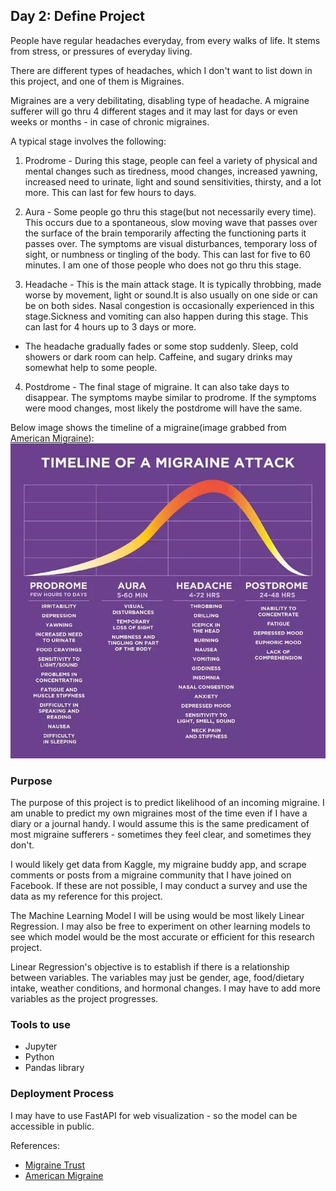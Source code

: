## Day 2: Define Project

People have regular headaches everyday, from every walks of life. It stems from stress, or pressures of everyday living.

There are different types of headaches, which I don't want to list down in this project, and one of them is Migraines.

Migraines are a very debilitating, disabling type of headache. A migraine sufferer will go thru 4 different stages and it may last for days or even weeks or months - in case of chronic migraines. 

A typical stage involves the following:
1. Prodrome - During this stage, people can feel a variety of physical and mental changes such as tiredness, mood changes, increased yawning, increased need to urinate, light and sound sensitivities, thirsty, and a lot more. This can last for few hours to days.

2. Aura - Some people go thru this stage(but not necessarily every time). This occurs due to a spontaneous, slow moving wave that passes over the surface of the brain temporarily affecting the functioning parts it passes over. The symptoms are visual disturbances, temporary loss of sight, or numbness or tingling of the body. This can last for five to 60 minutes.
I am one of those people who does not go thru this stage.
3. Headache - This is the main attack stage. It is typically throbbing, made worse by movement, light or sound.It is also usually on one side or can be on both sides. Nasal congestion is occasionally experienced in this stage.Sickness and vomiting can also happen during this stage. This can last for 4 hours up to 3 days or more.

- The headache gradually fades or some stop suddenly. Sleep, cold showers or dark room can help. Caffeine, and sugary drinks may somewhat help to some people.

4. Postdrome - The final stage of migraine. It can also take days to disappear. The symptoms maybe similar to prodrome. If the symptoms were mood changes, most likely the postdrome will have the same. 

Below image shows the timeline of a migraine(image grabbed from [American Migraine][amerimigraine-url]):
![Migraine](https://github.com/ivymorenomt/100DaysML/blob/master/images/migraine.jpg)


### Purpose
The purpose of this project is to predict likelihood of an incoming migraine. I am unable to predict my own migraines most of the time even if I have a diary or a journal handy. I would assume this is the same predicament of most migraine sufferers - sometimes they feel clear, and sometimes they don't.

I would likely get data from Kaggle, my migraine buddy app, and scrape comments or posts from a migraine community that I have joined on Facebook. If these are not possible, I may conduct a survey and use the data as my reference for this project.

The Machine Learning Model I will be using would be most likely Linear Regression. I may also be free to experiment on other learning models to see which model would be the most accurate or efficient for this research project.

Linear Regression's objective is to establish if there is a relationship between variables. The variables may just be gender, age, food/dietary intake, weather conditions, and hormonal changes. I may have to add more variables as the project progresses.

### Tools to use
- Jupyter
- Python
- Pandas library

### Deployment Process
I may have to use FastAPI for web visualization - so the model can be accessible in public.

<!-- ### Source of Dataset


### Data Cleaning Techniques in Brief

### Exploratory Data Analysis 

### Model Building

### Model Performance

### Deployment


### Resources
 -->

References:

- [Migraine Trust][migrainetrust-url]
- [American Migraine][amerimigraine-url]

[migrainetrust-url]: https://migrainetrust.org/understand-migraine/stages-of-a-migraine-attack/
[amerimigraine-url]: https://americanmigrainefoundation.org/resource-library/timeline-migraine-attack/
[migraine-timeline]: https://github.com/ivymorenomt/100DaysML/blob/master/images/migraine.jpg
